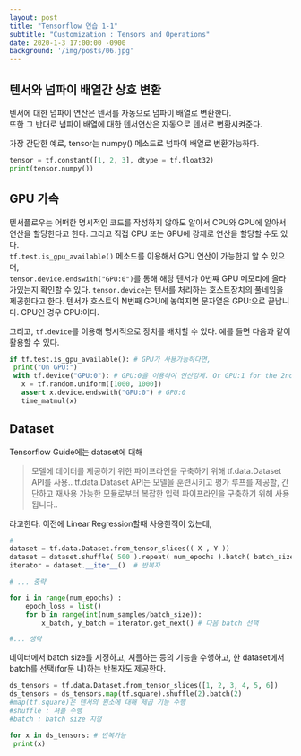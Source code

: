 ```yaml
---
layout: post
title: "Tensorflow 연습 1-1"
subtitle: "Customization : Tensors and Operations"
date: 2020-1-3 17:00:00 -0900
background: '/img/posts/06.jpg'
---
```



## 텐서와 넘파이 배열간 상호 변환
 텐서에 대한 넘파이 연산은 텐서를 자동으로 넘파이 배열로 변환한다.  
 또한 그 반대로 넘파이 배열에 대한 텐서연산은 자동으로 텐서로 변환시켜준다.

가장 간단한 예로, tensor는 numpy() 메소드로 넘파이 배열로 변환가능하다.
``` python
tensor = tf.constant([1, 2, 3], dtype = tf.float32)
print(tensor.numpy())
```


## GPU 가속
 텐서플로우는 어떠한 명시적인 코드를 작성하지 않아도 알아서 CPU와 GPU에 알아서 연산을 할당한다고 한다. 그리고 직접 CPU 또는 GPU에 강제로 연산을 할당할 수도 있다.  
 `tf.test.is_gpu_available()` 메소드를 이용해서 GPU 연산이 가능한지 알 수 있으며,  
 `tensor.device.endswith("GPU:0")`를 통해 해당 텐서가 0번쨰 GPU 메모리에 올라가있는지 확인할 수 있다. `tensor.device`는 텐서를 처리하는 호스트장치의 풀네임을 제공한다고 한다. 텐서가 호스트의 N번째 GPU에 놓여지면 문자열은 GPU:<N>으로 끝납니다. CPU인 경우 CPU:<N>이다.

 그리고, `tf.device`를 이용해 명시적으로 장치를 배치할 수 있다. 예를 들면 다음과 같이 활용할 수 있다.

 ``` python
 if tf.test.is_gpu_available(): # GPU가 사용가능하다면,
  print("On GPU:")
  with tf.device("GPU:0"): # GPU:0을 이용하여 연산강제. Or GPU:1 for the 2nd GPU, GPU:2 for the 3rd etc...
    x = tf.random.uniform([1000, 1000])
    assert x.device.endswith("GPU:0") # GPU:0
    time_matmul(x)
 ```

 ## Dataset
  Tensorflow Guide에는 dataset에 대해
 > 모델에 데이터를 제공하기 위한 파이프라인을 구축하기 위해 tf.data.Dataset API를 사용..  tf.data.Dataset API는 모델을 훈련시키고 평가 루프를 제공할, 간단하고 재사용 가능한 모듈로부터 복잡한 입력 파이프라인을 구축하기 위해 사용됩니다..

 라고한다.
이전에 Linear Regression할때 사용한적이 있는데,  
``` python
#
dataset = tf.data.Dataset.from_tensor_slices(( X , Y )) 
dataset = dataset.shuffle( 500 ).repeat( num_epochs ).batch( batch_size ) 
iterator = dataset.__iter__()  # 반복자

# ... 중략

for i in range(num_epochs) :
    epoch_loss = list()
    for b in range(int(num_samples/batch_size)): 
        x_batch, y_batch = iterator.get_next() # 다음 batch 선택

#... 생략
```

 데이터에서 batch size를 지정하고, 셔플하는 등의 기능을 수행하고,
 한 dataset에서 batch를 선택(for문 내)하는 반복자도 제공한다.


 ```python
 ds_tensors = tf.data.Dataset.from_tensor_slices([1, 2, 3, 4, 5, 6])
 ds_tensors = ds_tensors.map(tf.square).shuffle(2).batch(2)
 #map(tf.square)은 텐서의 원소에 대해 제곱 기능 수행
 #shuffle : 셔플 수행
 #batch : batch size 지정

for x in ds_tensors: # 반복가능
  print(x)
 ```
